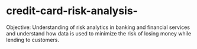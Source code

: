 # credit-card-risk-analysis-
Objective: Understanding of risk analytics in banking and financial services and understand how data is used to minimize the risk of losing money while lending to customers.
